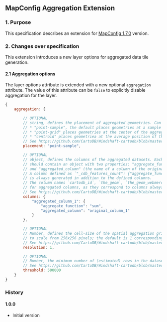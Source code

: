 ## MapConfig Aggregation Extension

### 1. Purpose

This specification describes an extension for
[MapConfig 1.7.0](https://github.com/CartoDB/Windshaft/blob/master/doc/MapConfig-1.7.0.md) version.


### 2. Changes over specification

This extension introduces a new layer options for aggregated data tile generation.

#### 2.1 Aggregation options

The layer options attribute is extended with a new optional `aggregation` attribute.
The value of this attribute can be `false` to explicitly disable aggregation for the layer.

```javascript
{
    aggregation: {

        // OPTIONAL
        // string, defines the placement of aggregated geometries. Can be one of:
        // * "point-sample", the default places geometries at a sample point (one of the aggregated geometries)
        // * "point-grid" places geometries at the center of the aggregation grid cells
        // * "centroid" places geometriea at the average position of the aggregated points
        // See https://github.com/CartoDB/Windshaft-cartodb/blob/master/docs/aggregation.md#placement for more details
        placement: "point-sample",

        // OPTIONAL
        // object, defines the columns of the aggregated datasets. Each property corresponds to a columns name and
        // should contain an object with two properties: "aggregate_function" (one of "sum", "max", "min", "avg", "mode" or "count"),
        // and "aggregated_column" (the name of a column of the original layer query or "*")
        // A column defined as `"_cdb_features_count": {"aggregate_function": "count", aggregated_column: "*"}`
        // is always generated in addition to the defined columns.
        // The column names `cartodb_id`, `the_geom`, `the_geom_webmercator` and `_cdb_feature_count` cannot be used
        // for aggregated columns, as they correspond to columns always present in the result.
        // See https://github.com/CartoDB/Windshaft-cartodb/blob/master/docs/aggregation.md#columns for more details
        columns: {
            "aggregated_column_1": {
                "aggregate_function": "sum",
                "aggregated_column": "original_column_1"
            }
        },

        // OPTIONAL
        // Number, defines the cell-size of the spatial aggregation grid as a pixel resolution power of two (1/4, 1/2,... 2, 4, 16)
        // to scale from 256x256 pixels; the default is 1 corresponding to 256x256 cells per tile.
        // See https://github.com/CartoDB/Windshaft-cartodb/blob/master/docs/aggregation.md#resolution for more details
        resolution: 1,

        // OPTIONAL
        // Number, the minimum number of (estimated) rows in the dataset (query results) for aggregation to be applied.
        // See https://github.com/CartoDB/Windshaft-cartodb/blob/master/docs/aggregation.md#threshold for more details
        threshold: 500000
    }
}
```

### History

#### 1.0.0

 - Initial version
